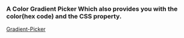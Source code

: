 ### A Color Gradient Picker Which also provides you with the color(hex code) and the CSS property.
[Gradient-Picker](https://anilseervi.github.io/Gradient-Picker/)
